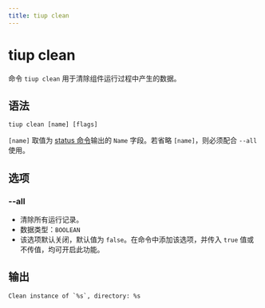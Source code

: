 ```yaml
---
title: tiup clean
---
```


# tiup clean

命令 `tiup clean` 用于清除组件运行过程中产生的数据。

## 语法

```shell
tiup clean [name] [flags]
```

`[name]` 取值为 [status 命令](/tiup/tiup-command-status.md)输出的 `Name` 字段。若省略 `[name]`，则必须配合 `--all` 使用。

## 选项

### --all

- 清除所有运行记录。
- 数据类型：`BOOLEAN`
- 该选项默认关闭，默认值为 `false`。在命令中添加该选项，并传入 `true` 值或不传值，均可开启此功能。

## 输出

```
Clean instance of `%s`, directory: %s
```
